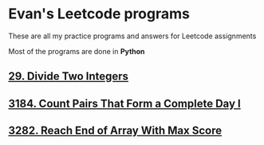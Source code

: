 # Evan's Leetcode programs
 These are all my practice programs and answers for Leetcode assignments

 Most of the programs are done in **Python**
## [29. Divide Two Integers](/29.%20Divide%20Two%20Integers/29.md)
## [3184. Count Pairs That Form a Complete Day I](/3184.%20Count%20Pairs%20That%20Form%20a%20Complete%20Day%20I/3184.md)
## [3282. Reach End of Array With Max Score](/3282.%20Reach%20End%20of%20Array%20With%20Max%20Score/3282.md)